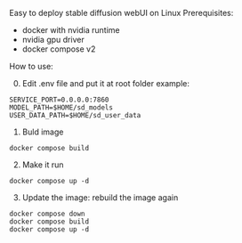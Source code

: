 Easy to deploy stable diffusion webUI on Linux
Prerequisites:
- docker with nvidia runtime
- nvidia gpu driver
- docker compose v2

How to use:

0. Edit .env file and put it at root folder
example:
```
SERVICE_PORT=0.0.0.0:7860
MODEL_PATH=$HOME/sd_models
USER_DATA_PATH=$HOME/sd_user_data
```

1. Buld image
```
docker compose build
```

2. Make it run
```
docker compose up -d
```

3. Update the image: rebuild the image again
```
docker compose down
docker compose build
docker compose up -d
```